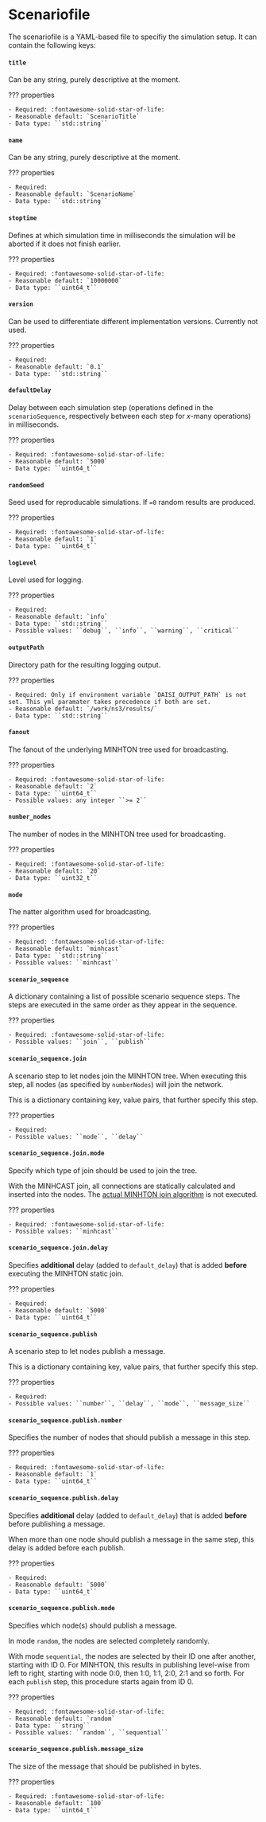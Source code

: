 # Scenariofile

<!-- BEGIN COPY GENERAL -->
The scenariofile is a YAML-based file to specifiy the simulation setup.
It can contain the following keys:

#### ``title``

Can be any string, purely descriptive at the moment.

??? properties

    - Required: :fontawesome-solid-star-of-life:
    - Reasonable default: `ScenarioTitle`
    - Data type: ``std::string``

#### ``name``

Can be any string, purely descriptive at the moment.

??? properties

    - Required:
    - Reasonable default: `ScenarioName`
    - Data type: ``std::string``

#### ``stoptime``
<!-- TODO Adjust to stop_time after modification of manager scenariofile parser -->

Defines at which simulation time in milliseconds the simulation will be aborted if it does not finish earlier.

??? properties

    - Required: :fontawesome-solid-star-of-life:
    - Reasonable default: `10000000`
    - Data type: ``uint64_t``

#### ``version``
<!-- TODO deprecated? -->

Can be used to differentiate different implementation versions.
Currently not used.

??? properties

    - Required:
    - Reasonable default: `0.1`
    - Data type: ``std::string``

#### ``defaultDelay``
<!-- TODO Adjust to default_delay after modification of manager scenariofile parser -->

Delay between each simulation step (operations defined in the `scenarioSequence`, respectively between each step for *x*-many operations) in milliseconds.

??? properties

    - Required: :fontawesome-solid-star-of-life:
    - Reasonable default: `5000`
    - Data type: ``uint64_t``

#### ``randomSeed``
<!-- TODO Adjust to random_seed after modification of manager scenariofile parser -->

Seed used for reproducable simulations.
If ``=0`` random results are produced.

??? properties

    - Required: :fontawesome-solid-star-of-life:
    - Reasonable default: `1`
    - Data type: ``uint64_t``

#### ``logLevel``
<!-- TODO Deprecated; Adjust after modification of manager scenariofile parser -->

Level used for logging.

??? properties

    - Required:
    - Reasonable default: `info`
    - Data type: ``std::string``
    - Possible values: ``debug``, ``info``, ``warning``, ``critical``

#### ``outputPath``
<!-- TODO Adjust after modification of manager scenariofile parser -->

Directory path for the resulting logging output.

??? properties

    - Required: Only if environment variable `DAISI_OUTPUT_PATH` is not set. This yml paramater takes precedence if both are set.
    - Reasonable default: `/work/ns3/results/`
    - Data type: ``std::string``

<!-- END COPY GENERAL -->

#### ``fanout``

The fanout of the underlying MINHTON tree used for broadcasting.

??? properties

    - Required: :fontawesome-solid-star-of-life:
    - Reasonable default: `2`
    - Data type: ``uint64_t``
    - Possible values: any integer ``>= 2``

#### ``number_nodes``

The number of nodes in the MINHTON tree used for broadcasting.

??? properties

    - Required: :fontawesome-solid-star-of-life:
    - Reasonable default: `20`
    - Data type: ``uint32_t``

#### ``mode``

The natter algorithm used for broadcasting.

??? properties

    - Required: :fontawesome-solid-star-of-life:
    - Reasonable default: `minhcast`
    - Data type: ``std::string``
    - Possible values: ``minhcast``

#### ``scenario_sequence``

A dictionary containing a list of possible scenario sequence steps.
The steps are executed in the same order as they appear in the sequence.

??? properties

    - Required: :fontawesome-solid-star-of-life:
    - Possible values: ``join``, ``publish``

#### ``scenario_sequence.join``

A scenario step to let nodes join the MINHTON tree.
When executing this step, all nodes (as specified by ``numberNodes``) will join the network.

This is a dictionary containing key, value pairs, that further specify this step.

??? properties

    - Required:
    - Possible values: ``mode``, ``delay``

#### ``scenario_sequence.join.mode``

Specify which type of join should be used to join the tree.

With the MINHCAST join, all connections are statically calculated and inserted into the nodes.
The [actual MINHTON join algorithm](../../management_overlay/algorithms/join.md) is not executed.

??? properties

    - Required: :fontawesome-solid-star-of-life:
    - Possible values: ``minhcast``

#### ``scenario_sequence.join.delay``

Specifies **additional** delay (added to ``default_delay``) that is added **before** executing the MINHTON static join.

??? properties

    - Required:
    - Reasonable default: `5000`
    - Data type: ``uint64_t``

#### ``scenario_sequence.publish``

A scenario step to let nodes publish a message.

This is a dictionary containing key, value pairs, that further specify this step.

??? properties

    - Required:
    - Possible values: ``number``, ``delay``, ``mode``, ``message_size``

#### ``scenario_sequence.publish.number``

Specifies the number of nodes that should publish a message in this step.

??? properties

    - Required: :fontawesome-solid-star-of-life:
    - Reasonable default: `1`
    - Data type: ``uint64_t``

#### ``scenario_sequence.publish.delay``

Specifies **additional** delay (added to ``default_delay``) that is added **before** before publishing a message.

When more than one node should publish a message in the same step, this delay is added before each publish.

??? properties

    - Required:
    - Reasonable default: `5000`
    - Data type: ``uint64_t``

#### ``scenario_sequence.publish.mode``

Specifies which node(s) should publish a message.

In mode ``random``, the nodes are selected completely randomly.

With mode ``sequential``, the nodes are selected by their ID one after another, starting with ID 0.
For MINHTON, this results in publishing level-wise from left to right, starting with node 0:0, then 1:0, 1:1, 2:0, 2:1 and so forth.
For each ``publish`` step, this procedure starts again from ID 0.

??? properties

    - Required: :fontawesome-solid-star-of-life:
    - Reasonable default: `random`
    - Data type: ``string``
    - Possible values: ``random``, ``sequential``

#### ``scenario_sequence.publish.message_size``

The size of the message that should be published in bytes.

??? properties

    - Required: :fontawesome-solid-star-of-life:
    - Reasonable default: `100`
    - Data type: ``uint64_t``
